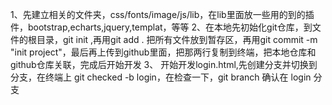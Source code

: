 1、先建立相关的文件夹，css/fonts/image/js/lib，在lib里面放一些用的到的插件，bootstrap,echarts,jquery,templat，等等
2、在本地先初始化git仓库，到文件的根目录，git init ,再用git add . 把所有文件放到暂存区，再用git commit -m "init project"，最后再上传到github里面，把那两行复制到终端，把本地仓库和github仓库关联，完成后开始开发
3、 开始开发login.html,先创建分支并切换到分支，在终端上 git checked -b login，在检查一下，git branch 确认在 login 分支